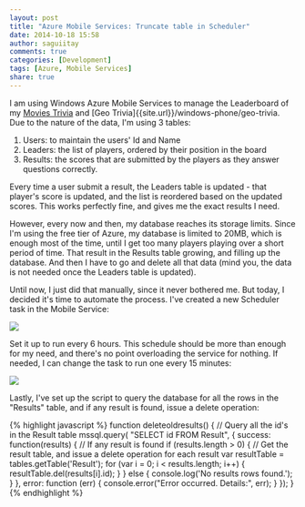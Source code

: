 ```yaml
---
layout: post
title: "Azure Mobile Services: Truncate table in Scheduler"
date: 2014-10-18 15:58
author: saguiitay
comments: true
categories: [Development]
tags: [Azure, Mobile Services]
share: true
---
```

I am using Windows Azure Mobile Services to manage the Leaderboard of my [Movies Trivia]({{site.url}}/windows-phone/movies-trivia) and [Geo Trivia]{{site.url}}/windows-phone/geo-trivia.
Due to the nature of the data, I'm using 3 tables:

1. Users: to maintain the users' Id and Name
2. Leaders: the list of players, ordered by their position in the board
3. Results: the scores that are submitted by the players as they answer questions correctly.

Every time a user submit a result, the Leaders table is updated - that player's score is updated, and the list is reordered based on the updated scores. This works
perfectly fine, and gives me the exact results I need.

However, every now and then, my database reaches its storage limits. Since I'm using the free tier of Azure, my database is limited to 20MB, which is enough most
of the time, until I get too many players playing over a short period of time. That result in the Results table growing, and filling up the database. And then I have
to go and delete all that data (mind you, the data is not needed once the Leaders table is updated).

Until now, I just did that manually, since it never bothered me. But today, I decided it's time to automate the process. I've created a new Scheduler task in the
Mobile Service:

![]({{site.url}}/images/azure-mobile-scheduler-task.PNG)

Set it up to run every 6 hours. This schedule should be more than enough for my need, and there's no point overloading the service for nothing. If needed, I can
change the task to run one every 15 minutes:

![]({{site.url}}/images/azure-mobile-scheduler.PNG)

Lastly, I've set up the script to query the database for all the rows in the "Results" table, and if any result is found, issue a delete operation:

{% highlight javascript %}
function deleteoldresults() {
    // Query all the id's in the Result table
    mssql.query(
        "SELECT id FROM Result",
        {
            success: function(results) {
				// If any result is found
                if (results.length > 0) {
					// Get the result table, and issue a delete operation for each result
					var resultTable = tables.getTable('Result');
                    for (var i = 0; i < results.length; i++) {
                        resultTable.del(results[i].id);
                    }
                } else {
                    console.log('No results rows found.');
                }
            },
            error: function (err)
            {
                console.error("Error occurred. Details:", err);
            }
        });
}
{% endhighlight %}
